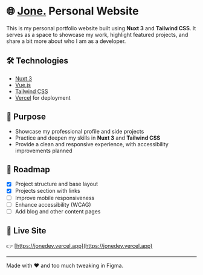 # 🌐 [Jone.](https://jonedev.vercel.app/) Personal Website

This is my personal portfolio website built using **Nuxt 3** and **Tailwind CSS**. It serves as a space to showcase my work, highlight featured projects, and share a bit more about who I am as a developer.

## 🛠️ Technologies

- [Nuxt 3](https://nuxt.com/)
- [Vue.js](https://vuejs.org/)
- [Tailwind CSS](https://tailwindcss.com/)
- [Vercel](https://vercel.com/) for deployment

## 🎯 Purpose

- Showcase my professional profile and side projects
- Practice and deepen my skills in **Nuxt 3** and **Tailwind CSS**
- Provide a clean and responsive experience, with accessibility improvements planned

## 📌 Roadmap

- [x] Project structure and base layout
- [x] Projects section with links
- [ ] Improve mobile responsiveness
- [ ] Enhance accessibility (WCAG)
- [ ] Add blog and other content pages

## 🚀 Live Site

👉 [https://jonedev.vercel.app](https://jonedev.vercel.app)

---

Made with ❤️ and too much tweaking in Figma.
